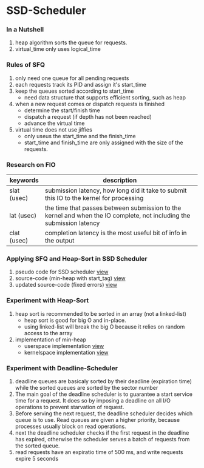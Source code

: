 # SSD-Scheduler

### In a Nutshell
1. heap algorithm sorts the queue for requests.
2. virtual_time only uses logical_time

### Rules of SFQ
1. only need one queue for all pending requests
2. each requests track its PID and assign it's start_time
3. keep the queues sorted according to start_time
   - need data structure that supports efficient sorting, such as heap
4. when a new request comes or dispatch requests is finished
   - determine the start/finish time
   - dispatch a request (if depth has not been reached)
   - advance the virtual time
5. virtual time does not use jiffies
   - only useus the start_time and the finish_time
   - start_time and finish_time are only assigned with the size of the requests.

### Research on FIO 
| keywords | description |
|-----|------|
| slat (usec) | submission latency, how long did it take to submit this IO to the kernel for processing  |
| lat (usec) | the time that passes between submission to the kernel and when the IO complete, not including the submission latency  |
| clat (usec) | completion latency is the most useful bit of info in the output   |




### Applying SFQ and Heap-Sort in SSD Scheduler
1. pseudo code for SSD scheduler [view](ssd_scheduler/README.md)
2. source-code (min-heap with start_tag) [view](ssd_scheduler/sfq-sched_6_complete.c)
3. updated source-code (fixed errors) [view](ssd_scheduler/sfq-sched_9_complete.c)


### Experiment with Heap-Sort
1. heap sort is recommended to be sorted in an array (not a linked-list)
   - heap sort is good for big O and in-place.
   - using linked-list will break the big O because it relies on random access to the array
2. implementation of min-heap
   - userspace implementation [view](heap_experiments/min_heap_3.c)
   - kernelspace implementation [view](heap_experiments/min_heap_4.c)

### Experiment with Deadline-Scheduler
1. deadline queues are basicaly sorted by their deadline (expiration time) while the sorted queues are sorted by the sector number
2. The main goal of the deadline scheduler is to guarantee a start service time for a request. It does so by imposing a deadline on all I/O operations to prevent starvation of request.
3. Before serving the next request, the deadline scheduler decides which queue is to use. Read queues are given a higher priority, because processes usually block on read operations.
4. next the deadline scheduler checks if the first request in the deadline has expired, otherwise the scheduler serves a batch of requests from the sorted queue.
5. read requests have an expiratio time of 500 ms, and write requests expire 5 seconds
